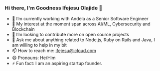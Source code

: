 ### Hi there, I'm Goodness Ifejesu Olajide 👋

- 🔭 I’m currently working with Andela as a Senior Software Engineer
- 🌱 My interest at the moment span across AI/ML, Cybersecurity and Blockchain
- 👯 I’m looking to contribute more on open source projects
- 💬 Ask me about anything related to Node.js, Ruby on Rails and Java, I am willing to help in my bit
- 📫 How to reach me: ifejesu@icloud.com
- 😄 Pronouns: He/Him
- ⚡ Fun fact: I am an aspiring startup founder.